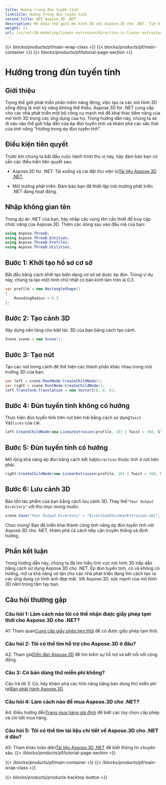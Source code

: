 ```yaml
---
title: Hướng trong đùn tuyến tính
linktitle: Hướng trong đùn tuyến tính
second_title: API Aspose.3D .NET
description: Mở khóa thế giới mô hình 3D với Aspose.3D cho .NET. Tìm hiểu hướng ép đùn tuyến tính, tăng khả năng sáng tạo và tạo ra các ứng dụng sống động một cách dễ dàng.
weight: 11
url: /vi/net/3d-modeling/linear-extrusion/direction-in-linear-extrusion/
---
```


{{< blocks/products/pf/main-wrap-class >}}
{{< blocks/products/pf/main-container >}}
{{< blocks/products/pf/tutorial-page-section >}}

# Hướng trong đùn tuyến tính

## Giới thiệu

Trong thế giới phát triển phần mềm năng động, việc tạo ra các mô hình 3D sống động là một kỹ năng không thể thiếu. Aspose.3D for .NET cung cấp cho các nhà phát triển một bộ công cụ mạnh mẽ để khai thác tiềm năng của mô hình 3D trong các ứng dụng của họ. Trong hướng dẫn này, chúng ta sẽ đi sâu vào thế giới hấp dẫn của ép đùn tuyến tính và khám phá các sắc thái của tính năng "Hướng trong ép đùn tuyến tính".

## Điều kiện tiên quyết

Trước khi chúng ta bắt đầu cuộc hành trình thú vị này, hãy đảm bảo bạn có sẵn các điều kiện tiên quyết sau:

-  Aspose.3D for .NET: Tải xuống và cài đặt thư viện từ[Tài liệu Aspose.3D .NET](https://reference.aspose.com/3d/net/).

- Môi trường phát triển: Đảm bảo bạn đã thiết lập môi trường phát triển .NET đang hoạt động.

## Nhập không gian tên

Trong dự án .NET của bạn, hãy nhập các vùng tên cần thiết để truy cập chức năng của Aspose.3D. Thêm các dòng sau vào đầu mã của bạn:

```csharp
using Aspose.ThreeD;
using Aspose.ThreeD.Entities;
using Aspose.ThreeD.Profiles;
using Aspose.ThreeD.Utilities;
```

## Bước 1: Khởi tạo hồ sơ cơ sở

Bắt đầu bằng cách khởi tạo biên dạng cơ sở sẽ được ép đùn. Trong ví dụ này, chúng ta tạo một hình chữ nhật có bán kính làm tròn là 0,3.

```csharp
var profile = new RectangleShape()
{
    RoundingRadius = 0.3
};
```

## Bước 2: Tạo cảnh 3D

Xây dựng nền tảng cho kiệt tác 3D của bạn bằng cách tạo cảnh.

```csharp
Scene scene = new Scene();
```

## Bước 3: Tạo nút

Tạo các nút trong cảnh để thể hiện các thành phần khác nhau trong môi trường 3D của bạn.

```csharp
var left = scene.RootNode.CreateChildNode();
var right = scene.RootNode.CreateChildNode();
left.Transform.Translation = new Vector3(8, 0, 0);
```

## Bước 4: Đùn tuyến tính không có hướng

 Thực hiện đùn tuyến tính trên nút bên trái bằng cách sử dụng`Twist` Và`Slices` của cải.

```csharp
left.CreateChildNode(new LinearExtrusion(profile, 10) { Twist = 360, Slices = 100 });
```

## Bước 5: Đùn tuyến tính có hướng

 Mở rộng khả năng ép đùn bằng cách kết hợp`Direction` thuộc tính ở nút bên phải.

```csharp
right.CreateChildNode(new LinearExtrusion(profile, 10) { Twist = 360, Slices = 100, Direction = new Vector3(0.3, 0.2, 1) });
```

## Bước 6: Lưu cảnh 3D

 Bảo tồn tác phẩm của bạn bằng cách lưu cảnh 3D. Thay thế`"Your Output Directory"` với thư mục mong muốn.

```csharp
scene.Save("Your Output Directory" + "DirectionInLinearExtrusion.obj", FileFormat.WavefrontOBJ);
```

Chúc mừng! Bạn đã triển khai thành công tính năng ép đùn tuyến tính với Aspose.3D cho .NET, khám phá cả cách tiếp cận truyền thống và định hướng.

## Phần kết luận

Trong hướng dẫn này, chúng ta đã tìm hiểu lĩnh vực mô hình 3D hấp dẫn bằng cách sử dụng Aspose.3D cho .NET. Ép đùn tuyến tính, có và không có hướng, mở ra khả năng vô tận cho các nhà phát triển đang tìm cách tạo ra các ứng dụng có hình ảnh đẹp mắt. Với Aspose.3D, sức mạnh của mô hình 3D nằm trong tầm tay bạn.

## Câu hỏi thường gặp

### Câu hỏi 1: Làm cách nào tôi có thể nhận được giấy phép tạm thời cho Aspose.3D cho .NET?

 A1: Tham quan[Cung cấp giấy phép tạm thời](https://purchase.aspose.com/temporary-license/) để có được giấy phép tạm thời.

### Câu hỏi 2: Tôi có thể tìm hỗ trợ cho Aspose.3D ở đâu?

 A2: Tham gia[Diễn đàn Aspose.3D](https://forum.aspose.com/c/3d/18) để tìm kiếm sự hỗ trợ và kết nối với cộng đồng.

### Câu 3: Có bản dùng thử miễn phí không?

 Câu trả lời 3: Có, hãy khám phá các tính năng bằng bản dùng thử miễn phí tại[Bản phát hành Aspose.3D](https://releases.aspose.com/).

### Câu hỏi 4: Làm cách nào để mua Aspose.3D cho .NET?

 A4: Điều hướng đến[Trang mua hàng giả định](https://purchase.aspose.com/buy) để biết các tùy chọn cấp phép và chi tiết mua hàng.

### Câu hỏi 5: Tôi có thể tìm tài liệu chi tiết về Aspose.3D cho .NET ở đâu?

 A5: Tham khảo toàn diện[Tài liệu Aspose.3D .NET](https://reference.aspose.com/3d/net/) để biết thông tin chuyên sâu.
{{< /blocks/products/pf/tutorial-page-section >}}

{{< /blocks/products/pf/main-container >}}
{{< /blocks/products/pf/main-wrap-class >}}

{{< blocks/products/products-backtop-button >}}
